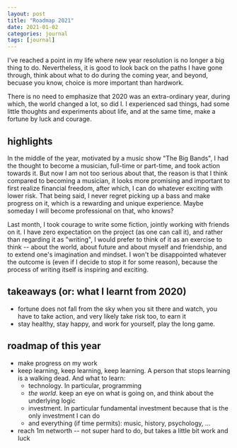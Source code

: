 ```yaml
---
layout: post
title: "Roadmap 2021"
date: 2021-01-02
categories: journal
tags: [journal]
---
```


I've reached a point in my life where new year resolution is no longer a big thing to do. Nevertheless, it is good to look back on the paths I have gone through, think about what to do during the coming year, and beyond, becuase you know, choice is more important than hardwork.  

There is no need to emphasize that 2020 was an extra-ordinary year, during which, the world changed a lot, so did I. I experienced sad things, had some little thoughts and experiments about life, and at the same time, make a fortune by luck and courage. 

## highlights 
In the middle of the year, motivated by a music show "The Big Bands", I had the thought to become a musician, full-time or part-time, and took action towards it. But now I am not too serious about that, the reason is that I think compared to becoming a musician, it looks more promising and important to first realize financial freedom, after which, I can do whatever exciting with lower risk. That being said, I never regret picking up a bass and make progress on it, which is a rewarding and unique experience. Maybe someday I will become professional on that, who knows?

Last month, I took courage to write some fiction, jointly working with friends on it. I have zero expectation on the project (as one can call it), and rather than regarding it as "writing", I would prefer to think of it as an exercise to think -- about the world, about future and about myself and friendship, and to extend one's imagination and mindset. I won't be disappointed whatever the outcome is (even if I decide to stop it for some reason), because the process of writing itself is inspiring and exciting.

## takeaways (or: what I learnt from 2020)
- fortune does not fall from the sky when you sit there and watch, you have to take action, and very likely take risk too, to earn it
- stay healthy, stay happy, and work for yourself, play the long game. 

## roadmap of this year

- make progress on my work
- keep learning, keep learning, keep learning. A person that stops learning is a walking dead. And what to learn:
    - technology. In particular, programming
    - *the world*. keep an eye on what is going on, and think about the underlying logic
    - investment. In particular fundamental investment because that is the only investment I can do
    - and everything (if time permits): music, history, psychology, ...
- reach 1m networth -- not super hard to do, but takes a little bit work and luck